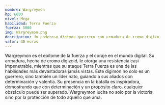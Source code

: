 ```yaml
---
nombre: Wargreymon
hp: 6000
nivel: Mega
habilidad: Terra Fuerza
fuerza: 5000
img: Wargreymon.png
descripcion: Un poderoso digimon guerrero con armadura de cromo digizoid y un corazón valiente.
valor: 30 euros
---
```


Wargreymon es el epítome de la fuerza y el coraje en el mundo digital. Su armadura, hecha de cromo digizoid, le otorga una resistencia casi impenetrable, mientras que su ataque Terra Fuerza es una de las habilidades más devastadoras jamás vistas. Este digimon no solo es un guerrero, sino también un líder nato, guiando a sus aliados con determinación y valentía. Su presencia en la batalla es inspiradora, demostrando que con determinación y un propósito claro, cualquier obstáculo puede ser superado. Wargreymon lucha no solo por la victoria, sino por la protección de todo aquello que ama.